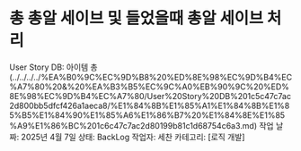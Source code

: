 # 총 총알 세이브 및 들었을때 총알 세이브 처리

User Story DB: 아이템 총 (../../../../%EA%B0%9C%EC%9D%B8%20%ED%8E%98%EC%9D%B4%EC%A7%80%20&%20%EA%B3%B5%EC%9C%A0%EB%90%9C%20%ED%8E%98%EC%9D%B4%EC%A7%80/User%20Story%20DB%201c5c47c7ac2d800bb5dfcf426a1aeca8/%E1%84%8B%E1%85%A1%E1%84%8B%E1%85%B5%E1%84%90%E1%85%A6%E1%86%B7%20%E1%84%8E%E1%85%A9%E1%86%BC%201c6c47c7ac2d80199b81c1d68754c6a3.md)
작업 날짜: 2025년 4월 7일
상태: BackLog
작업자: 세찬
카테고리: [로직 개발]